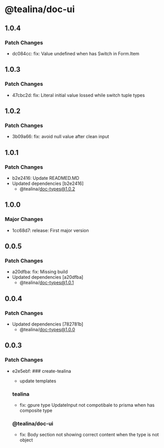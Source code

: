 # @tealina/doc-ui

## 1.0.4

### Patch Changes

- dc084cc: fix: Value undefined when has Switch in Form.Item

## 1.0.3

### Patch Changes

- 47cbc2d: fix: Literal initial value lossed while switch tuple types

## 1.0.2

### Patch Changes

- 3b09a66: fix: avoid null value after clean input

## 1.0.1

### Patch Changes

- b2e2416: Update READMED.MD
- Updated dependencies [b2e2416]
  - @tealina/doc-types@1.0.2

## 1.0.0

### Major Changes

- 1cc68d7: release: First major version

## 0.0.5

### Patch Changes

- a20dfba: fix: Missing build
- Updated dependencies [a20dfba]
  - @tealina/doc-types@1.0.1

## 0.0.4

### Patch Changes

- Updated dependencies [782781b]
  - @tealina/doc-types@1.0.0

## 0.0.3

### Patch Changes

- e2e5ebf: ### create-tealina

  - update templates

  ### tealina

  - fix: gpure type UpdateInput not compotibale to prisma when has composite type

  ### @tealina/doc-ui

  - fix: Body section not showing correct content when the type is not object
